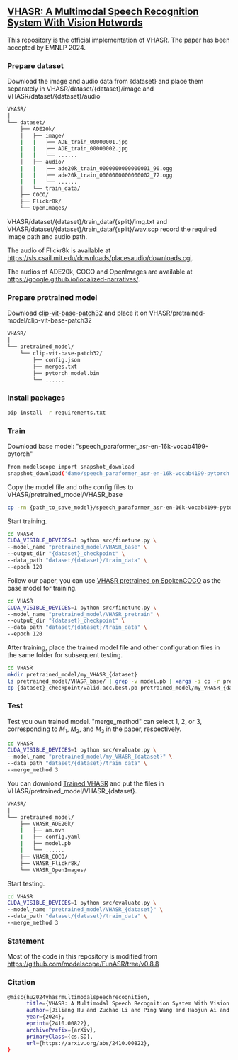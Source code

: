 ## [VHASR: A Multimodal Speech Recognition System With Vision Hotwords](https://arxiv.org/abs/2410.00822)
This repository is the official implementation of VHASR. The paper has been accepted by EMNLP 2024.
### Prepare dataset
Download the image and audio data from {dataset} and place them separately in VHASR/dataset/{dataset}/image and VHASR/dataset/{dataset}/audio
```sh
VHASR/
│
└── dataset/
    ├── ADE20k/
    │   ├── image/
    |   |   ├── ADE_train_00000001.jpg
    |   |   ├── ADE_train_00000002.jpg
    |   |   └── ......
    │   ├── audio/
    |   |   ├── ade20k_train_0000000000000001_90.ogg
    |   |   ├── ade20k_train_0000000000000002_72.ogg
    |   |   └── ......
    │   └── train_data/   
    ├── COCO/
    ├── Flickr8k/
    └── OpenImages/
```
VHASR/dataset/{dataset}/train_data/{split}/img.txt and VHASR/dataset/{dataset}/train_data/{split}/wav.scp record the required image path and audio path.

The audio of Flickr8k is available at https://sls.csail.mit.edu/downloads/placesaudio/downloads.cgi.

The audios of ADE20k, COCO and OpenImages are available at https://google.github.io/localized-narratives/.

### Prepare pretrained model
Download [clip-vit-base-patch32](https://huggingface.co/openai/clip-vit-base-patch32/tree/main) and place it on VHASR/pretrained-model/clip-vit-base-patch32
```sh
VHASR/
│
└── pretrained_model/
    └── clip-vit-base-patch32/
        ├── config.json
        ├── merges.txt
        ├── pytorch_model.bin
        └── ......
```

### Install packages
```sh
pip install -r requirements.txt
```

### Train
Download base model: "speech_paraformer_asr-en-16k-vocab4199-pytorch"
```sh
from modelscope import snapshot_download
snapshot_download('damo/speech_paraformer_asr-en-16k-vocab4199-pytorch',local_dir='{path_to_save_model}')
```

Copy the model file and othe config files to VHASR/pretrained_model/VHASR_base
```sh
cp -rn {path_to_save_model}/speech_paraformer_asr-en-16k-vocab4199-pytorch/* VHASR/pretrained_model/VHASR_base
```

Start training.
```sh
cd VHASR
CUDA_VISIBLE_DEVICES=1 python src/finetune.py \
--model_name "pretrained_model/VHASR_base" \
--output_dir "{dataset}_checkpoint" \
--data_path "dataset/{dataset}/train_data" \
--epoch 120 
```

Follow our paper, you can use [VHASR pretrained on SpokenCOCO](https://drive.google.com/drive/folders/1fXQhNITijB2pG1R0ove9qskkU6ivMDnU?usp=drive_link) as the base model for training.
```sh
cd VHASR
CUDA_VISIBLE_DEVICES=1 python src/finetune.py \
--model_name "pretrained_model/VHASR_pretrain" \
--output_dir "{dataset}_checkpoint" \
--data_path "dataset/{dataset}/train_data" \
--epoch 120 
```
After training, place the trained model file and other configuration files in the same folder for subsequent testing.
```sh
cd VHASR
mkdir pretrained_model/my_VHASR_{dataset}
ls pretrained_model/VHASR_base/ | grep -v model.pb | xargs -i cp -r pretrained_model/VHASR_base/{} pretrained_model/my_VHASR_{dataset}
cp {dataset}_checkpoint/valid.acc.best.pb pretrained_model/my_VHASR_{dataset}/model.pb
```

### Test
Test you own trained model. "merge_method" can select 1, 2, or 3, corresponding to $M_1$, $M_2$, and $M_3$ in the paper, respectively.
```sh
cd VHASR
CUDA_VISIBLE_DEVICES=1 python src/evaluate.py \
--model_name "pretrained_model/my_VHASR_{dataset}" \
--data_path "dataset/{dataset}/train_data" \
--merge_method 3
```

You can download [Trained VHASR](https://drive.google.com/drive/folders/1fXQhNITijB2pG1R0ove9qskkU6ivMDnU?usp=drive_link) and put the files in VHASR/pretrained_model/VHASR_{dataset}.
```sh
VHASR/
│
└── pretrained_model/
    ├── VHASR_ADE20k/
    |   ├── am.mvn
    |   ├── config.yaml
    |   ├── model.pb
    |   └── ......
    ├── VHASR_COCO/
    ├── VHASR_Flickr8k/
    └── VHASR_OpenImages/
```

Start testing.
```sh
cd VHASR
CUDA_VISIBLE_DEVICES=1 python src/evaluate.py \
--model_name "pretrained_model/VHASR_{dataset}" \
--data_path "dataset/{dataset}/train_data" \
--merge_method 3
```

### Statement
Most of the code in this repository is modified from https://github.com/modelscope/FunASR/tree/v0.8.8 

### Citation
```sh
@misc{hu2024vhasrmultimodalspeechrecognition,
      title={VHASR: A Multimodal Speech Recognition System With Vision Hotwords}, 
      author={Jiliang Hu and Zuchao Li and Ping Wang and Haojun Ai and Lefei Zhang and Hai Zhao},
      year={2024},
      eprint={2410.00822},
      archivePrefix={arXiv},
      primaryClass={cs.SD},
      url={https://arxiv.org/abs/2410.00822}, 
}
```